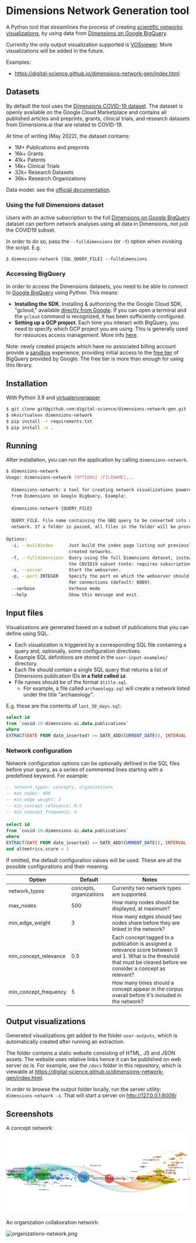 # Dimensions Network Generation tool

A Python tool that streamlines the process of creating [scientific networks visualizations](https://digital-science.github.io/dimensions-network-gen/index.html), by using data from [Dimensions on Google BigQuery](https://www.dimensions.ai/products/bigquery/). 

Currenlty the only output visualization supported is [VOSviewer](https://www.vosviewer.com/). More visualizations will be added in the future.

Examples:

* https://digital-science.github.io/dimensions-network-gen/index.html


## Datasets

By default the tool uses the [Dimensions COVID-19 dataset](https://console.cloud.google.com/marketplace/product/digitalscience-public/covid-19-dataset-dimensions). The dataset is openly available on the Google Cloud Marketplace and contains all published articles and preprints, grants, clinical trials, and research datasets from Dimensions.ai that are related to COVID-19.

At time of writing (May 2022), the dataset contains:

* 1M+  Publications and preprints
* 16k+ Grants
* 41k+ Patents
* 14k+ Clinical Trials
* 32k+ Research Datasets
* 36k+ Research Organizations

Data model: see the [official documentation](https://docs.dimensions.ai/bigquery/data-sources.html).

### Using the full Dimensions dataset

Users with an active subscription to the full [Dimensions on Google BigQuery](https://www.dimensions.ai/products/bigquery) dataset can perform network analyses using all data in Dimensions, not just the COVID19 subset.  

In order to do so, pass the `--fulldimensions` (or `-f`) option when invoking the script. E.g.

```
$ dimensions-network {SQL_QUERY_FILE} --fulldimensions
```

### Accessing BigQuery 

In order to access the Dimensions datasets, you need to be able to connect to [Google BigQuery](https://cloud.google.com/bigquery/) using Python. This means:

* **Installing the SDK**. Installing & authorizing the the Google Cloud SDK, "gcloud," available [directly from Google](https://cloud.google.com/sdk/docs/install). If you can open a terminal and the `gcloud` command is recognized, it has been sufficiently configured.
* **Setting up a GCP project**. Each time you interact with BigQuery, you need to specify which GCP project you are using. This is generally used for resources access management. More info [here](https://docs.dimensions.ai/bigquery/gcp-setup.html).

Note: newly created projects which have no associated billing account provide a [sandbox](https://cloud.google.com/bigquery/docs/sandbox) experience, providing initial access to the [free tier](https://cloud.google.com/free) of BigQuery provided by Google. The free tier is more than enough for using this library.  



## Installation

With Python 3.9 and [virtualenvwrapper](https://virtualenvwrapper.readthedocs.io/en/latest/index.html)

```bash
$ git clone git@github.com:digital-science/dimensions-network-gen.git
$ mkvirtualenv dimensions-network
$ pip install -r requirements.txt
$ pip install -e .
```


## Running

After installation, you can run the application by calling `dimensions-network`.

```bash
$ dimensions-network
Usage: dimensions-network [OPTIONS] [FILENAME]...

  dimensions-network: a tool for creating network visualizations powered by data
  from Dimensions on Google BigQuery. Example:

  dimensions-network {QUERY_FILE}

  QUERY_FILE. File name containing the GBQ query to be converted into a
  network. If a folder is passed, all files in the folder will be processed.

Options:
  -i, --buildindex      Just build the index page listing out previously
                        created networks.
  -f, --fulldimensions  Query using the full Dimensions dataset, instead of
                        the COVID19 subset (note: requires subscription).
  -s, --server          Start the webserver.
  -p, --port INTEGER    Specify the port on which the webserver should listen
                        for connections (default: 8009).
  --verbose             Verbose mode
  --help                Show this message and exit.
```

## Input files

Visualizations are generated based on a subset of publications that you can define using SQL.

* Each visualization is triggered by a corresponding SQL file containing a query and, optionally, some configuration directives. 
* Example SQL definitions are stored in the `user-input-examples/` directory.
* Each file should contain a single SQL query that returns a list of Dimensions publication IDs **in a field called `id`**.
* File names should be of the format `$title.sql`.
  * For example, a file called `archaeology.sql` will create a network listed under the title "archaeology".

E.g. these are the contents of `last_30_days.sql`:

```sql
select id
from `covid-19-dimensions-ai.data.publications`
where 
EXTRACT(DATE FROM date_inserted) >= DATE_ADD(CURRENT_DATE(), INTERVAL -30 DAY)
```

### Network configuration

Network configuration options can be optionally defined in the SQL files before your query, as a series of commented lines starting with a predefined keyword. For example:

```sql
-- network_types: concepts, organizations
-- max_nodes: 400 
-- min_edge_weight: 3
-- min_concept_relevance: 0.5 
-- min_concept_frequency: 4

select id
from `covid-19-dimensions-ai.data.publications`
where 
EXTRACT(DATE FROM date_inserted) >= DATE_ADD(CURRENT_DATE(), INTERVAL -30 DAY)
and altmetrics.score > 1
```

If omitted, the default configuration values will be used. These are all the possible configurations and their meaning.

| Option                | Default               | Notes                                                                                                                                                                    |
|-----------------------|-----------------------|--------------------------------------------------------------------------------------------------------------------------------------------------------------------------|
| network_types         | concepts, organizations | Currenlty two network types are supported.                                                                                                                               |
| max_nodes             | 500                   | How many nodes should be displayed, at maximum?                                                                                                                          |
| min_edge_weight       | 3                     | How many edges should two nodes share before they are linked in the network?                                                                                             |
| min_concept_relevance | 0.5                   | Each concept tagged to a publication is assigned a relevance score between 0 and 1. What is the threshold that must be cleared before we consider a concept as relevant? |
| min_concept_frequency | 5                     | How many times should a concept appear in the corpus overall before it's included in the network?                                                                        |




## Output visualizations

Generated visualizations get added to the folder `user-outputs`, which is automatically created after running an extraction. 

The folder contains a static website consisting of HTML, JS and JSON assets. The website uses relative links hence it can be published on web server *as is*. For example, see the `/docs` folder in this repository, which is viewable at https://digital-science.github.io/dimensions-network-gen/index.html. 

In order to browse the output folder locally, run the server utility: `dimensions-network -s`. That will start a server on http://127.0.0.1:8009/


## Screenshots

A concept network:
![concepts-network](/screenshots/concepts-network.png)

An organization collaboration network:

![organizations-network.png](/screenshots/organizations-network.png)

